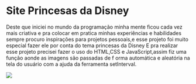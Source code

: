 <h1>Site Princesas da Disney</h1>

<p>Deste que iniciei no mundo da programação minha mente ficou cada vez mais criativa e pra colocar em pratica minhas experiências e habilidades sempre procuro inspirações para projetos pessoais,e esse projeto foi muito especial fazer ele por conta do tema princesas da Disney
E pra realizar esse projeto precisei fazer o uso do HTML,CSS e JavaScript,assim fiz uma função aonde as imagens são passadas de f
  orma automática e aleatória na tela do usuário com a ajuda da ferramenta setInterval.</p>

  <img src="https://github.com/stefanieSilvaOliveira/projeto-princesas-disney/assets/118211028/17063667-15b1-4f35-8528-3ba4a788b4f3">
